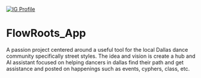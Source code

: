 [![IG Profile](./assets/IG_PROFILE.png)](https://www.instagram.com/yourprofile/)
# FlowRoots_App
A passion project centered around a useful tool for the local Dallas dance community specifically street styles. The idea and vision is create a hub and AI assistant focused on helping dancers in dallas find their path and get assistance and posted on happenings such as events, cyphers, class, etc. 
